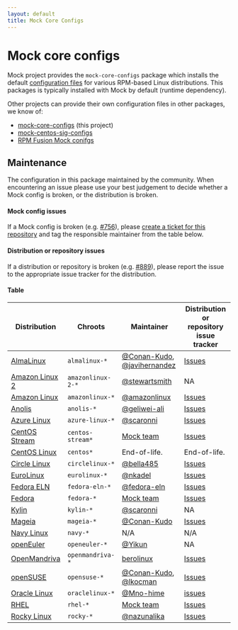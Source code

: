 ```yaml
---
layout: default
title: Mock Core Configs
---
```


# Mock core configs

Mock project provides the `mock-core-configs` package which installs the default
[configuration files](configuration) for various RPM-based Linux distributions.
This packages is typically installed with Mock by default (runtime dependency).

Other projects can provide their own configuration files in other packages, we
know of:

* [mock-core-configs](https://github.com/rpm-software-management/mock/tree/main/mock-core-configs) (this project)
* [mock-centos-sig-configs](https://pagure.io/centos-sig-hyperscale/mock-centos-sig-configs)
* [RPM Fusion Mock conifgs](https://github.com/rpmfusion-infra/mock-rpmfusion)


## Maintenance

The configuration in this package maintained by the community.
When encountering an issue please use your best judgement to decide
whether a Mock config is broken, or the distribution is broken.


#### Mock config issues

If a Mock config is broken (e.g. [#756][mock-756]), please
[create a ticket for this repository][mock-issues]
and tag the responsible maintainer from the table below.


#### Distribution or repository issues

If a distribution or repository is broken (e.g. [#889][mock-889]),
please report the issue to the appropriate issue tracker for the
distribution.


#### Table

| Distribution                                                                   | Chroots           | Maintainer                                                            | Distribution or repository issue tracker |
| ------------------------------------------------------------------------------ | ----------------- | --------------------------------------------------------------------- | ------------- |
| [AlmaLinux](https://almalinux.org/)                                            | `almalinux-*`     | [@Conan-Kudo](https://github.com/Conan-Kudo), [@javihernandez](https://github.com/javihernandez) | [Issues](https://bugs.almalinux.org/)  |
| [Amazon Linux 2](https://aws.amazon.com/amazon-linux-2/)                       | `amazonlinux-2-*` | [@stewartsmith](https://github.com/stewartsmith)                      | NA  |
| [Amazon Linux](https://aws.amazon.com/linux/amazon-linux-2023/)                | `amazonlinux-*`   | [@amazonlinux](https://github.com/amazonlinux)                        | [Issues](https://github.com/amazonlinux/amazon-linux-2023/issues)  |
| [Anolis](https://openanolis.cn/)                                               | `anolis-*`        | [@geliwei-ali](https://github.com/geliwei-ali)                        | [Issues](https://bugzilla.openanolis.cn/)  |
| [Azure Linux](https://github.com/microsoft/azurelinux)                         | `azure-linux-*`   | [@scaronni](https://github.com/scaronni)                              | [Issues](https://github.com/microsoft/azurelinux/issues)  |
| [CentOS Stream](https://www.centos.org/centos-stream/)                         | `centos-stream*`  | [Mock team][]                                                         | [Issues](https://issues.redhat.com/projects/CS)  |
| [CentOS Linux](https://www.centos.org/centos-linux/)                           | `centos*`         | End-of-life.                                                          | End-of-life.  |
| [Circle Linux](https://cclinux.org/)                                           | `circlelinux-*`   | [@bella485](https://github.com/bella485)                              | [Issues](https://bugzilla.cclinux.org/)  |
| [EuroLinux](https://en.euro-linux.com/)                                        | `eurolinux-*`     | [@nkadel](https://github.com/nkadel)                                  | [Issues](https://github.com/EuroLinux/eurolinux-distro-bugs-and-rfc)  |
| [Fedora ELN](https://docs.fedoraproject.org/en-US/eln/)                        | `fedora-eln-*`    | [@fedora-eln](https://github.com/fedora-eln)                          | [Issues](https://github.com/fedora-eln/eln/issues)  |
| [Fedora](https://fedoraproject.org/)                                           | `fedora-*`        | [Mock team][]                                                         | [Issues](https://github.com/rpm-software-management/mock/issues) |
| [Kylin](https://kylinos.cn/)                                                   | `kylin-*`         | [@scaronni](https://github.com/scaronni)                              | NA  |
| [Mageia](https://www.mageia.org/en/)                                           | `mageia-*`        | [@Conan-Kudo](https://github.com/Conan-Kudo)                          | [Issues](https://bugs.mageia.org/)  |
| [Navy Linux](https://navylinux.org/)                                           | `navy-*`          | N/A                                                                   | N/A |
| [openEuler](https://www.openeuler.org/en/)                                     | `openeuler-*`     | [@Yikun](https://github.com/Yikun)                                    | NA  |
| [OpenMandriva](https://www.openmandriva.org/)                                  | `openmandriva-*`  | [berolinux](https://github.com/berolinux)                             | [Issues](https://github.com/OpenMandrivaAssociation/distribution/issues)  |
| [openSUSE](https://www.opensuse.org/)                                          | `opensuse-*`      | [@Conan-Kudo](https://github.com/Conan-Kudo), [@lkocman](https://github.com/lkocman) | [Issues](https://bugzilla.opensuse.org/)  |
| [Oracle Linux](https://www.oracle.com/linux/)                                  | `oraclelinux-*`   | [@Mno-hime](https://github.com/Mno-hime)                              | [issues](https://github.com/oracle/oracle-linux/issues) |
| [RHEL](https://www.redhat.com/en/technologies/linux-platforms/enterprise-linux)| `rhel-*`          | [Mock team][]                                                         | [Issues](https://issues.redhat.com/projects/RHEL)  |
| [Rocky Linux](https://rockylinux.org/)                                         | `rocky-*`         | [@nazunalika](https://github.com/nazunalika)                          | [Issues](https://bugs.rockylinux.org/)  |


[Mock team]: https://github.com/orgs/rpm-software-management/teams/mock-team
[mock-issues]: https://github.com/rpm-software-management/mock/issues
[mock-756]: https://github.com/rpm-software-management/mock/issues/756
[mock-889]: https://github.com/rpm-software-management/mock/issues/889
